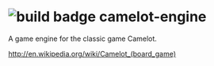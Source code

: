 ![build badge](https://travis-ci.org/NickHeiner/camelot-engine.svg)
camelot-engine
==============

A game engine for the classic game Camelot.

http://en.wikipedia.org/wiki/Camelot_(board_game)
